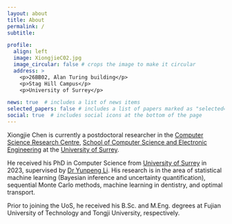 ```yaml
---
layout: about
title: About
permalink: /
subtitle: 

profile:
  align: left
  image: XiongjieC02.jpg
  image_circular: false # crops the image to make it circular
  address: >
    <p>26BB02, Alan Turing building</p>
    <p>Stag Hill Campus</p>
    <p>University of Surrey</p>

news: true  # includes a list of news items
selected_papers: false # includes a list of papers marked as "selected={true}"
social: true  # includes social icons at the bottom of the page
---
```


Xiongjie Chen is currently a postdoctoral researcher in the [Computer Science Research Centre](https://www.surrey.ac.uk/computer-science-research-centre), [School of Computer Science and Electronic Engineering](https://www.surrey.ac.uk/school-computer-science-and-electronic-engineering) at the [University of Surrey](https://www.surrey.ac.uk). 

He received his PhD in Computer Science from [University of Surrey](https://www.surrey.ac.uk/) in 2023, supervised by [Dr Yunpeng Li](https://www.surrey.ac.uk/people/yunpeng-li). His research is in the area of statistical machine learning (Bayesian inference and uncertainty quantification), sequential Monte Carlo methods, machine learning in dentistry, and optimal transport.

Prior to joining the UoS, he received his B.Sc. and M.Eng. degrees at Fujian University of Technology and Tongji University, respectively.


